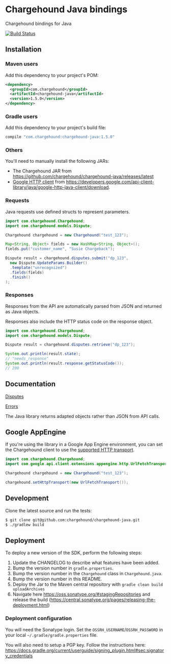 # Chargehound Java bindings 
Chargehound bindings for Java

[![Build Status](https://travis-ci.org/chargehound/chargehound-java.svg?branch=master)](https://travis-ci.org/chargehound/chargehound-java)

## Installation

### Maven users

Add this dependency to your project's POM:

```xml
<dependency>
  <groupId>com.chargehound</groupId>
  <artifactId>chargehound-java</artifactId>
  <version>1.5.0</version>
</dependency>
```

### Gradle users

Add this dependency to your project's build file:

```groovy
compile "com.chargehound:chargehound-java:1.5.0"
```

### Others

You'll need to manually install the following JARs:

* The Chargehound JAR from https://github.com/chargehound/chargehound-java/releases/latest
* [Google HTTP client](https://developers.google.com/api-client-library/java/google-http-java-client/) from <https://developers.google.com/api-client-library/java/google-http-java-client/download>.

### Requests

Java requests use defined structs to represent parameters.

```java
import com.chargehound.Chargehound;
import com.chargehound.models.Dispute;

Chargehound chargehound = new Chargehound("test_123");

Map<String, Object> fields = new HashMap<String, Object>();
fields.put("customer_name", "Susie Chargeback");

Dispute result = chargehound.disputes.submit("dp_123",
  new Dispute.UpdateParams.Builder()
  .template("unrecognized")
  .fields(fields)
  .finish()
);
```

### Responses

Responses from the API are automatically parsed from JSON and returned as Java objects.

Responses also include the HTTP status code on the response object.

```java
import com.chargehound.Chargehound;
import com.chargehound.models.Dispute;

Dispute result = chargehound.disputes.retrieve("dp_123");

System.out.println(result.state);
// "needs_response"
System.out.println(result.response.getStatusCode());
// 200
```

## Documentation

[Disputes](https://www.chargehound.com/docs/api/index.html?java#disputes)

[Errors](https://www.chargehound.com/docs/api/index.html?java#errors)

The Java library returns adapted objects rather than JSON from API calls.

## Google AppEngine

If you're using the library in a Google App Engine environment, you can set the Chargehound client to use the [supported HTTP transport](https://developers.google.com/api-client-library/java/google-http-java-client/app-engine#http_transport).

```java
import com.chargehound.Chargehound;
import com.google.api.client.extensions.appengine.http.UrlFetchTransport;

Chargehound chargehound = new Chargehound("test_123");

chargehound.setHttpTransport(new UrlFetchTransport());
```

## Development

Clone the latest source and run the tests:

```bash
$ git clone git@github.com:chargehound/chargehound-java.git
$ ./gradlew build
```

## Deployment

To deploy a new version of the SDK, perform the following steps:

 1. Update the CHANGELOG to describe what features have been added.
 2. Bump the version number in `gradle.properties`.
 3. Bump the version number in the `Chargehound` class in `Chargehound.java`.
 4. Bump the version number in this README.
 5. Deploy the Jar to the Maven central repository with `gradle clean build uploadArchives`
 6. Navigate here https://oss.sonatype.org/#stagingRepositories and release the build (https://central.sonatype.org/pages/releasing-the-deployment.html)

 ### Deployment configuration

 You will need the Sonatype login. Set the `OSSRH_USERNAME`/`OSSRH_PASSWORD` in your local `~/.gradle/gradle.properties` file.

 You will also need to setup a PGP key. Follow the instructions here: https://docs.gradle.org/current/userguide/signing_plugin.html#sec:signatory_credentials
